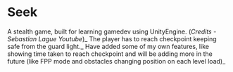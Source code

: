 # Seek
A stealth game, built for learning gamedev using UnityEngine. (*Credits - Sebastian Lague Youtube*)_
The player has to reach checkpoint keeping safe from the guard light._ 
Have added some of my own features, like showing time taken to reach checkpoint and will be adding more in the future (like FPP mode and obstacles changing position on each level load)_
